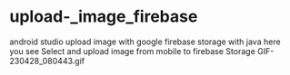 # upload-_image_firebase
android studio upload image with google firebase storage with java 
here you see Select and upload image from mobile to firebase Storage
GIF-230428_080443.gif
